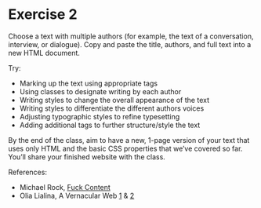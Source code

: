 # Exercise 2

Choose a text with multiple authors (for example, the text of a conversation, interview, or dialogue). Copy and paste the title, authors, and full text into a new HTML document.

Try:

* Marking up the text using appropriate tags
* Using classes to designate writing by each author
* Writing styles to change the overall appearance of the text
* Writing styles to differentiate the different authors voices
* Adjusting typographic styles to refine typesetting
* Adding additional tags to further structure/style the text

By the end of the class, aim to have a new, 1-page version of your text that uses only HTML and the basic CSS properties that we’ve covered so far. You’ll share your finished website with the class.

References:

* Michael Rock, [Fuck Content](http://2x4.org/ideas/2/fuck-content/)
* Olia Lialina, A Vernacular Web [1](http://art.teleportacia.org/observation/vernacular/) & [2](http://contemporary-home-computing.org/vernacular-web-2/)
